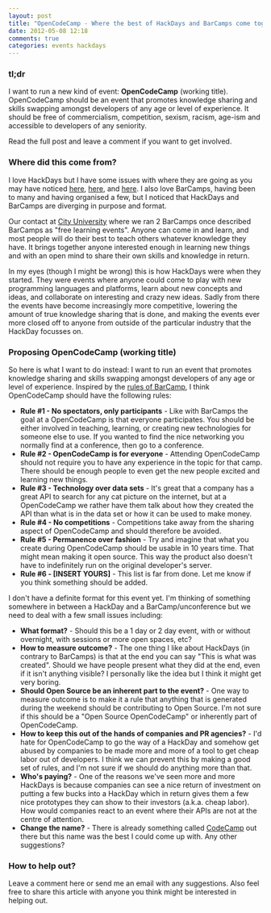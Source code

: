 ```yaml
---
layout: post
title: "OpenCodeCamp - Where the best of HackDays and BarCamps come together"
date: 2012-05-08 12:18
comments: true
categories: events hackdays
---
```


### tl;dr

I want to run a new kind of event: **OpenCodeCamp** (working title). OpenCodeCamp should be an event that promotes knowledge sharing and skills swapping amongst developers of any age or level of experience. It should be free of commercialism, competition, sexism, racism, age-ism and accessible to developers of any seniority.

Read the full post and leave a comment if you want to get involved.

<!-- more -->

### Where did this come from?

I love HackDays but I have some issues with where they are going as you may have noticed [here](http://blog.cristianobetta.com/2012/01/14/the-end-of-an-era/index.html), [here](/blog/2012/04/29/what-i-miss-about-hackdays-dot-dot-dot/), and [here](http://hackdaymanifesto.com/). I also love BarCamps, having been to many and having organised a few, but I noticed that HackDays and BarCamps are diverging in purpose and format.

Our contact at [City University](http://www.city.ac.uk/) where we ran 2 BarCamps once described BarCamps as "free learning events". Anyone can come in and learn, and most people will do their best to teach others whatever knowledge they have. It brings together anyone interested enough in learning new things and with an open mind to share their own skills and knowledge in return.

In my eyes (though I might be wrong) this is how HackDays were when they started. They were events where anyone could come to play with new programming languages and platforms, learn about new concepts and ideas, and collaborate on interesting and crazy new ideas. Sadly from there the events have become increasingly more competitive, lowering the amount of true knowledge sharing that is done, and making the events ever more closed off to anyone from outside of the particular industry that the HackDay focusses on.

### Proposing OpenCodeCamp (working title)

So here is what I want to do instead: I want to run an event that promotes knowledge sharing and skills swapping amongst developers of any age or level of experience. Inspired by the [rules of BarCamp](http://barcamp.org/w/page/405173/TheRulesOfBarCamp), I think OpenCodeCamp should have the following rules:

* **Rule #1 - No spectators, only participants** - Like with BarCamps the goal at a OpenCodeCamp is that everyone participates. You should be either involved in teaching, learning, or creating new technologies for someone else to use. If you wanted to find the nice networking you normally find at a conference, then go to a conference.
* **Rule #2 - OpenCodeCamp is for everyone** - Attending OpenCodeCamp should not require you to have any experience in the topic for that camp. There should be enough people to even get the new people excited and learning new things.
* **Rule #3 - Technology over data sets** - It's great that a company has a great API to search for any cat picture on the internet, but at a OpenCodeCamp we rather have them talk about how they created the API than what is in the data set or how it can be used to make money.
* **Rule #4 - No competitions** - Competitions take away from the sharing aspect of OpenCodeCamp and should therefore be avoided.
* **Rule #5 - Permanence over fashion** - Try and imagine that what you create during OpenCodeCamp should be usable in 10 years time. That might mean making it open source. This way the product also doesn't have to indefinitely run on the original developer's server.
* **Rule #6 - [INSERT YOURS]** - This list is far from done. Let me know if you think something should be added.

I don't have a definite format for this event yet. I'm thinking of something somewhere in between a HackDay and a BarCamp/unconference but we need to deal with a few small issues including:

* **What format?** - Should this be a 1 day or 2 day event, with or without overnight, with sessions or more open spaces, etc?
* **How to measure outcome?** - The one thing I like about HackDays (in contrary to BarCamps) is that at the end you can say "This is what was created". Should we have people present what they did at the end, even if it isn't anything visible? I personally like the idea but I think it might get very boring.
* **Should Open Source be an inherent part to the event?** - One way to measure outcome is to make it a rule that anything that is generated during the weekend should be contributing to Open Source. I'm not sure if this should be a "Open Source OpenCodeCamp" or inherently part of OpenCodeCamp.
* **How to keep this out of the hands of companies and PR agencies?** - I'd hate for OpenCodeCamp to go the way of a HackDay and somehow get abused by companies to be made more and more of a tool to get cheap labor out of developers. I think we can prevent this by making a good set of rules, and I'm not sure if we should do anything more than that.
* **Who's paying?** - One of the reasons we've seen more and more HackDays is because companies can see a nice return of investment on putting a few bucks into a HackDay which in return gives them a few nice prototypes they can show to their investors (a.k.a. cheap labor). How would companies react to an event where their APIs are not at the centre of attention.
* **Change the name?** - There is already something called [CodeCamp](http://en.wikipedia.org/wiki/Code_Camp) out there but this name was the best I could come up with. Any other suggestions?

### How to help out?

Leave a comment here or send me an email with any suggestions. Also feel free to share this article with anyone you think might be interested in helping out.
